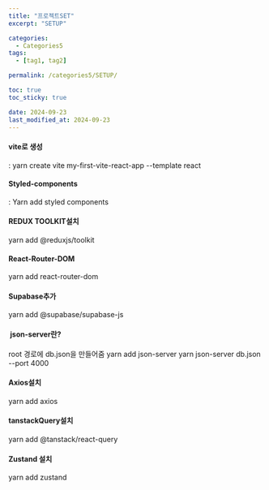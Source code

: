 ```yaml
---
title: "프로젝트SET"
excerpt: "SETUP"

categories:
  - Categories5
tags:
  - [tag1, tag2]

permalink: /categories5/SETUP/

toc: true
toc_sticky: true

date: 2024-09-23
last_modified_at: 2024-09-23
---
```


#### vite로 생성

: yarn create vite my-first-vite-react-app --template react

#### Styled-components

: Yarn add styled components

#### REDUX TOOLKIT설치

yarn add @reduxjs/toolkit

#### React-Router-DOM

yarn add react-router-dom

#### Supabase추가

yarn add @supabase/supabase-js

####  json-server란?

root 경로에 db.json을 만들어줌
yarn add json-server
yarn json-server db.json --port 4000

#### Axios설치

yarn add axios

#### tanstackQuery설치

yarn add @tanstack/react-query

#### Zustand 설치

yarn add zustand
